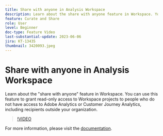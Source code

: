 ```yaml
---
title: Share with anyone in Analysis Workspace
description: Learn about the share with anyone feature in Workspace. You can use this feature to grant read-only access to Workspace projects to people who do not have access to Adobe Analytics or CJA, including recipients outside your organization.
feature: Curate and Share
role: User
level: Beginner
doc-type: Feature Video
last-substantial-update: 2023-06-06
jira: KT-13435
thumbnail: 3420093.jpeg
---
```


# Share with anyone in Analysis Workspace

Learn about the "share with anyone" feature in Workspace. You can use this feature to grant read-only access to Workspace projects to people who do not have access to Adobe Analytics or Customer Journey Analytics, including recipients outside your organization.

>[!VIDEO](https://video.tv.adobe.com/v/3420093/?learn=on)

For more information, please visit the [documentation](https://experienceleague.adobe.com/docs/analytics/analyze/analysis-workspace/curate-share/share-projects.html?lang=en#share-public-link).
